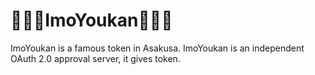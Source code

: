 # :sweet_potato::sweet_potato::sweet_potato:ImoYoukan:sweet_potato::sweet_potato::sweet_potato:

ImoYoukan is a famous token in Asakusa.
ImoYoukan is an independent OAuth 2.0 approval server, it gives token.

